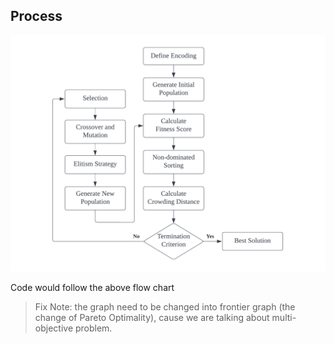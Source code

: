 ## Process
![NSGA-II](NSGA-II%20proccess.png)

Code would follow the above flow chart

> Fix Note: the graph need to be changed into frontier graph (the change of Pareto Optimality), cause we are talking about multi-objective problem.